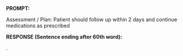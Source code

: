 **PROMPT:**

Assessment / Plan: Patient should follow up within 2 days and continue medications as prescribed

**RESPONSE (Sentence ending after 60th word):**

 . 